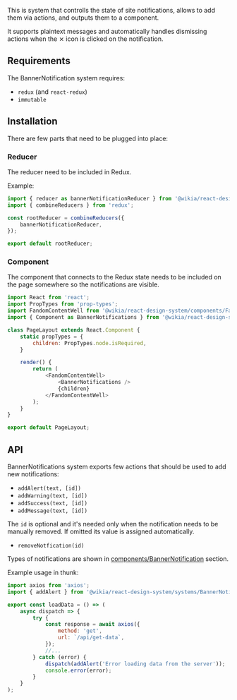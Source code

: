 This is system that controlls the state of site notifications, allows to add them via actions, and outputs them to a component.

It supports plaintext messages and automatically handles dismissing actions when the &Cross; icon is clicked on the notification.

## Requirements

The BannerNotification system requires:

- `redux` (and `react-redux`)
- `immutable`

## Installation

There are few parts that need to be plugged into place:

### Reducer

The reducer need to be included in Redux.

Example:

```js static
import { reducer as bannerNotificationReducer } from '@wikia/react-design-system/systems/BannerNotifications';
import { combineReducers } from 'redux';

const rootReducer = combineReducers({
    bannerNotificationReducer,
});

export default rootReducer;
```

### Component

The component that connects to the Redux state needs to be included on the page somewhere so the notifications are visible.

```js static
import React from 'react';
import PropTypes from 'prop-types';
import FandomContentWell from '@wikia/react-design-system/components/FandomContentWell';
import { Component as BannerNotifications } from '@wikia/react-design-system/systems/BannerNotifications';

class PageLayout extends React.Component {
    static propTypes = {
        children: PropTypes.node.isRequired,
    }

    render() {
        return (
            <FandomContentWell>
                <BannerNotifications />
                {children}
            </FandomContentWell>
        );
    }
}

export default PageLayout;
```

## API

BannerNotifications system exports few actions that should be used to add new notifications:

- `addAlert(text, [id])`
- `addWarning(text, [id])`
- `addSuccess(text, [id])`
- `addMessage(text, [id])`

The `id` is optional and it's needed only when the notification needs to be manually removed. If omitted its value is assigned automatically.

- `removeNotfication(id)`

Types of notifications are shown in [components/BannerNotification](https://wikia.github.io/react-design-system/#bannernotification) section.

Example usage in thunk:

```js static
import axios from 'axios';
import { addAlert } from '@wikia/react-design-system/systems/BannerNotifications';

export const loadData = () => (
    async dispatch => {
        try {
            const response = await axios({
                method: 'get',
                url: `/api/get-data`,
            });
            //...
        } catch (error) {
            dispatch(addAlert('Error loading data from the server'));
            console.error(error);
        }
    }
);
```
